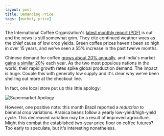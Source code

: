 ```yaml
---
layout: post
title: Demanding Price
tags: [market, price]
---
```

The International Coffee Organization's [latest monthly report (PDF)][1] is out and the news is still somewhat grim. They cite continued weather woes as the chief cause of low crop yields. Green coffee prices haven't been so high in over 15 years, and we've seen a 55% increase in the past twelve months. 

Chinese demand for coffee [grows about 20% annually][2], and India's market [gains a similar 20%][3] each year. As the two most populous nations in the world, their rapid growth rates spike global production demand. The impact is huge. Couple this with generally low supply and it's clear why we've been shelling out more at the checkout line.

In fact, one local store put up this little apology:

![Supermarket Apology][image-demanding-price]

However, one positive note: this month Brazil reported a _reduction_ to biennial crop variations. Arabica beans follow a yearly low-yield/high-yield cycle. This decreased variation may be a result of improved agriculture. Might this combat the established two-year price floor on coffee futures? Too early to speculate, but it's interesting nonetheless.


[1]: http://www.ico.org/news/cmr-0111-e.pdf
[2]: http://www.bloomberg.com/apps/news?pid=newsarchive&sid=aq3ewkyLbKuc
[3]: http://www.businessweek.com/news/2010-04-28/coffee-demand-in-india-to-drive-imports-board-s-rau-forecasts.html
[image-demanding-price]: http://coffeecomrade.com/photos/misc/demanding-price.jpg